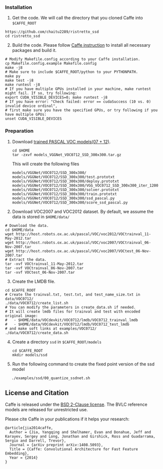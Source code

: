 ### Installation
1. Get the code. We will call the directory that you cloned Caffe into `$CAFFE_ROOT`
  ```Shell
  https://github.com/chaitu2289/ristretto_ssd
  cd ristretto_ssd
  ```

2. Build the code. Please follow [Caffe instruction](http://caffe.berkeleyvision.org/installation.html) to install all necessary packages and build it.
  ```Shell
  # Modify Makefile.config according to your Caffe installation.
  cp Makefile.config.example Makefile.config
  make -j8
  # Make sure to include $CAFFE_ROOT/python to your PYTHONPATH.
  make py
  make test -j8
  make runtest -j8
  # If you have multiple GPUs installed in your machine, make runtest might fail. If so, try following:
  export CUDA_VISIBLE_DEVICES=0; make runtest -j8
  # If you have error: "Check failed: error == cudaSuccess (10 vs. 0)  invalid device ordinal",
  # first make sure you have the specified GPUs, or try following if you have multiple GPUs:
  unset CUDA_VISIBLE_DEVICES
  ```

### Preparation
1. Download [trained PASCAL VOC models(07 + 12)](www.cs.unc.edu/%7Ewliu/projects/SSD/models_VGGNet_VOC0712_SSD_300x300.tar.gz).
   ```Shell
   cd $HOME
   tar -zxvf models_VGGNet_VOC0712_SSD_300x300.tar.gz
   ```
   This will create the following files
   ```Shell
   models/VGGNet/VOC0712/SSD_300x300/
   models/VGGNet/VOC0712/SSD_300x300/test.prototxt
   models/VGGNet/VOC0712/SSD_300x300/deploy.prototxt
   models/VGGNet/VOC0712/SSD_300x300/VGG_VOC0712_SSD_300x300_iter_120000.caffemodel
   models/VGGNet/VOC0712/SSD_300x300/solver.prototxt
   models/VGGNet/VOC0712/SSD_300x300/train.prototxt
   models/VGGNet/VOC0712/SSD_300x300/ssd_pascal.py
   models/VGGNet/VOC0712/SSD_300x300/score_ssd_pascal.py
   ```

2. Download VOC2007 and VOC2012 dataset. By default, we assume the data is stored in `$HOME/data/`
  ```Shell
  # Download the data.
  cd $HOME/data
  wget http://host.robots.ox.ac.uk/pascal/VOC/voc2012/VOCtrainval_11-May-2012.tar
  wget http://host.robots.ox.ac.uk/pascal/VOC/voc2007/VOCtrainval_06-Nov-2007.tar
  wget http://host.robots.ox.ac.uk/pascal/VOC/voc2007/VOCtest_06-Nov-2007.tar
  # Extract the data.
  tar -xvf VOCtrainval_11-May-2012.tar
  tar -xvf VOCtrainval_06-Nov-2007.tar
  tar -xvf VOCtest_06-Nov-2007.tar
  ```

3. Create the LMDB file.
  ```Shell
  cd $CAFFE_ROOT
  # Create the trainval.txt, test.txt, and test_name_size.txt in data/VOC0712/
  ./data/VOC0712/create_list.sh
  # You can modify the parameters in create_data.sh if needed.
  # It will create lmdb files for trainval and test with encoded original image:
  #   - $HOME/data/VOCdevkit/VOC0712/lmdb/VOC0712_trainval_lmdb
  #   - $HOME/data/VOCdevkit/VOC0712/lmdb/VOC0712_test_lmdb
  # and make soft links at examples/VOC0712/
  ./data/VOC0712/create_data.sh
  ```

4. Create a directory `ssd` in `$CAFFE_ROOT/models`
   ```Shell
   cd $CAFFE_ROOT
   mkdir models/ssd
   ```

5. Run the following command to create the fixed point version of the ssd model

```Shell
   ./examples/ssd/00_quantize_ssdnet.sh
```



## License and Citation

Caffe is released under the [BSD 2-Clause license](https://github.com/BVLC/caffe/blob/master/LICENSE).
The BVLC reference models are released for unrestricted use.

Please cite Caffe in your publications if it helps your research:

    @article{jia2014caffe,
      Author = {Jia, Yangqing and Shelhamer, Evan and Donahue, Jeff and Karayev, Sergey and Long, Jonathan and Girshick, Ross and Guadarrama, Sergio and Darrell, Trevor},
      Journal = {arXiv preprint arXiv:1408.5093},
      Title = {Caffe: Convolutional Architecture for Fast Feature Embedding},
      Year = {2014}
    }



